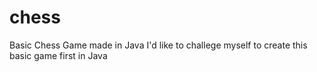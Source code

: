 # chess
Basic Chess Game made in Java
I'd like to challege myself to create this basic game first in Java
